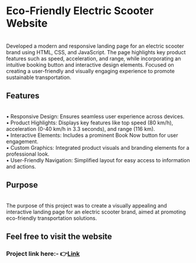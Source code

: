<h1>Eco-Friendly Electric Scooter Website</h1>
<br>
Developed a modern and responsive landing page for an electric scooter brand using HTML, CSS, and JavaScript. The page highlights key product features such as speed, acceleration, and range, while incorporating an intuitive booking button and interactive design elements. Focused on creating a user-friendly and visually engaging experience to promote sustainable transportation.
<br>
<h2>Features</h2>
<br>
• Responsive Design: Ensures seamless user experience across devices.<br>
• Product Highlights: Displays key features like top speed (80 km/h), acceleration (0-40 km/h in 3.3 seconds), and range (116 km).<br>
• Interactive Elements: Includes a prominent Book Now button for user engagement.<br>
• Custom Graphics: Integrated product visuals and branding elements for a professional look.<br>
• User-Friendly Navigation: Simplified layout for easy access to information and actions.<br>
<h2>Purpose</h2>
<br>
The purpose of this project was to create a visually appealing and interactive landing page for an electric scooter brand, aimed at promoting eco-friendly transportation solutions. 
<br>
<h2>Feel free to visit the website</h2>
<h3>Project link here:-
👉<a href="https://voltiscooty.netlify.app/">Link</a>
</h3>
